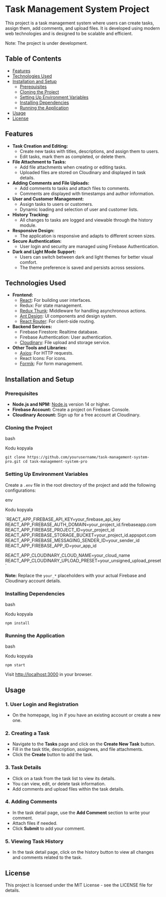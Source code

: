 
# Task Management System Project

This project is a task management system where users can create tasks, assign them, add comments, and upload files. It is developed using modern web technologies and is designed to be scalable and efficient.

Note: The project is under development.

## **Table of Contents**

-   [Features](#features)
-   [Technologies Used](#technologies-used)
-   [Installation and Setup](#installation-and-setup)
    -   [Prerequisites](#prerequisites)
    -   [Cloning the Project](#cloning-the-project)
    -   [Setting Up Environment Variables](#setting-up-environment-variables)
    -   [Installing Dependencies](#installing-dependencies)
    -   [Running the Application](#running-the-application)
-   [Usage](#usage)
-   [License](#license)

## **Features**

-   **Task Creation and Editing:**
    -   Create new tasks with titles, descriptions, and assign them to users.
    -   Edit tasks, mark them as completed, or delete them.
-   **File Attachment to Tasks:**
    -   Add file attachments when creating or editing tasks.
    -   Uploaded files are stored on Cloudinary and displayed in task details.
-   **Adding Comments and File Uploads:**
    -   Add comments to tasks and attach files to comments.
    -   Comments are displayed with timestamps and author information.
-   **User and Customer Management:**
    -   Assign tasks to users or customers.
    -   Dynamic loading and selection of user and customer lists.
-   **History Tracking:**
    -   All changes to tasks are logged and viewable through the history module.
-   **Responsive Design:**
    -   The application is responsive and adapts to different screen sizes.
-   **Secure Authentication:**
    -   User login and security are managed using Firebase Authentication.
-   **Dark and Light Mode Support:**
    -   Users can switch between dark and light themes for better visual comfort.
    -   The theme preference is saved and persists across sessions.

## **Technologies Used**

-   **Frontend:**
    -   [React](https://reactjs.org/): For building user interfaces.
    -   Redux: For state management.
    -   [Redux Thunk](https://github.com/reduxjs/redux-thunk): Middleware for handling asynchronous actions.
    -   [Ant Design](https://ant.design/): UI components and design system.
    -   [React Router](https://reactrouter.com/): For client-side routing.
-   **Backend Services:**
    -   Firebase Firestore: Realtime database.
    -   Firebase Authentication: User authentication.
    -   [Cloudinary](https://cloudinary.com/): File upload and storage service.
-   **Other Tools and Libraries:**
    -   [Axios](https://axios-http.com/): For HTTP requests.
    -   React Icons: For icons.
    -   [Formik](https://formik.org/): For form management.
 
## **Installation and Setup**

### **Prerequisites**

-   **Node.js and NPM:** [Node.js](https://nodejs.org/) version 14 or higher.
-   **Firebase Account:** Create a project on Firebase Console.
-   **Cloudinary Account:** Sign up for a free account at Cloudinary.

### **Cloning the Project**

bash

Kodu kopyala

`git clone https://github.com/yourusername/task-management-system-pro.git
cd task-management-system-pro` 

### **Setting Up Environment Variables**

Create a `.env` file in the root directory of the project and add the following configurations:

env

Kodu kopyala

`REACT_APP_FIREBASE_API_KEY=your_firebase_api_key
REACT_APP_FIREBASE_AUTH_DOMAIN=your_project_id.firebaseapp.com
REACT_APP_FIREBASE_PROJECT_ID=your_project_id
REACT_APP_FIREBASE_STORAGE_BUCKET=your_project_id.appspot.com
REACT_APP_FIREBASE_MESSAGING_SENDER_ID=your_sender_id
REACT_APP_FIREBASE_APP_ID=your_app_id

REACT_APP_CLOUDINARY_CLOUD_NAME=your_cloud_name
REACT_APP_CLOUDINARY_UPLOAD_PRESET=your_unsigned_upload_preset` 

**Note:** Replace the `your_*` placeholders with your actual Firebase and Cloudinary account details.

### **Installing Dependencies**

bash

Kodu kopyala

`npm install` 

### **Running the Application**

bash

Kodu kopyala

`npm start` 

Visit [http://localhost:3000](http://localhost:3000) in your browser.

## **Usage**

### **1. User Login and Registration**

-   On the homepage, log in if you have an existing account or create a new one.

### **2. Creating a Task**

-   Navigate to the **Tasks** page and click on the **Create New Task** button.
-   Fill in the task title, description, assignees, and file attachments.
-   Click the **Create** button to add the task.

### **3. Task Details**

-   Click on a task from the task list to view its details.
-   You can view, edit, or delete task information.
-   Add comments and upload files within the task details.

### **4. Adding Comments**

-   In the task detail page, use the **Add Comment** section to write your comment.
-   Attach files if needed.
-   Click **Submit** to add your comment.

### **5. Viewing Task History**

-   In the task detail page, click on the history button to view all changes and comments related to the task.

## **License**

This project is licensed under the MIT License - see the LICENSE file for details.
